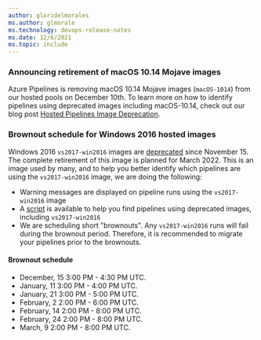 ```yaml
---
author: gloridelmorales
ms.author: glmorale
ms.technology: devops-release-notes
ms.date: 12/6/2021
ms.topic: include
---
```


### Announcing retirement of macOS 10.14 Mojave images

Azure Pipelines is removing macOS 10.14 Mojave images (`macOS-1014`) from our hosted pools on December 10th. To learn more on how to identify pipelines using deprecated images including macOS-10.14, check out our blog post [Hosted Pipelines Image Deprecation](https://devblogs.microsoft.com/devops/hosted-pipelines-image-deprecation/).

### Brownout schedule for Windows 2016 hosted images

Windows 2016 `vs2017-win2016` images are [deprecated](https://docs.microsoft.com/azure/devops/release-notes/2021/pipelines/sprint-194-update#announcing-a-deprecation-schedule-for-windows-2016-hosted-images) since November 15. The complete retirement of this image is planned for March 2022. This is an image used by many, and to help you better identify which pipelines are using the `vs2017-win2016` image, we are doing the following:

- Warning messages are displayed on pipeline runs using the `vs2017-win2016` image
- A [script](https://devblogs.microsoft.com/devops/hosted-pipelines-image-deprecation/#finding-impacted-pipelines) is available to help you find pipelines using deprecated images, including `vs2017-win2016`
- We are scheduling short "brownouts". Any `vs2017-win2016` runs will fail during the brownout period. Therefore, it is recommended to migrate your pipelines prior to the brownouts.

#### Brownout schedule
  * December, 15 3:00 PM - 4:30 PM UTC.   
  * January, 11 3:00 PM - 4:00 PM UTC.   
  * January, 21 3:00 PM - 5:00 PM UTC.   
  * February, 2 2:00 PM - 6:00 PM UTC.   
  * February, 14 2:00 PM - 8:00 PM UTC.   
  * February, 24 2:00 PM - 8:00 PM UTC.   
  * March, 9 2:00 PM - 8:00 PM UTC.